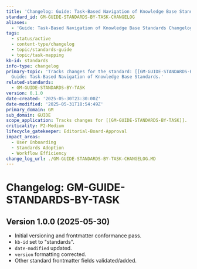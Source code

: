 ```yaml
---
title: 'Changelog: Guide: Task-Based Navigation of Knowledge Base Standards'
standard_id: GM-GUIDE-STANDARDS-BY-TASK-CHANGELOG
aliases:
  - 'Guide: Task-Based Navigation of Knowledge Base Standards Changelog'
tags:
  - status/active
  - content-type/changelog
  - topic/standards-guide
  - topic/task-mapping
kb-id: standards
info-type: changelog
primary-topic: 'Tracks changes for the standard: [[GM-GUIDE-STANDARDS-BY-TASK]] -
  Guide: Task-Based Navigation of Knowledge Base Standards.'
related-standards:
  - GM-GUIDE-STANDARDS-BY-TASK
version: 0.1.0
date-created: '2025-05-30T23:30:00Z'
date-modified: '2025-05-31T18:54:49Z'
primary_domain: GM
sub_domain: GUIDE
scope_application: Tracks changes for [[GM-GUIDE-STANDARDS-BY-TASK]].
criticality: P2-Medium
lifecycle_gatekeeper: Editorial-Board-Approval
impact_areas:
  - User Onboarding
  - Standards Adoption
  - Workflow Efficiency
change_log_url: ./GM-GUIDE-STANDARDS-BY-TASK-CHANGELOG.MD
---
```


# Changelog: GM-GUIDE-STANDARDS-BY-TASK

## Version 1.0.0 (2025-05-30)
- Initial versioning and frontmatter conformance pass.
- `kb-id` set to "standards".
- `date-modified` updated.
- `version` formatting corrected.
- Other standard frontmatter fields validated/added.
